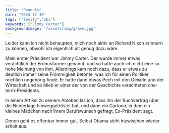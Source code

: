 ```yaml
---
title: "Peanuts"
date: "2024-12-30"
tags: ["levity","obi"]
keywords: ["Jimmy Carter"]
backgroundImage: "/assets/img/grave.jpg"
---
```

Leider kann ich nicht behaupten, mich noch aktiv an Richard Nixon erinnern zu können, obwohl ich eigentlich alt genug dazu wäre.

Mein erster Präsident war Jimmy Carter. Der wurde immer etwas verächtlich der Erdnusfarmer genannt, und so hatte auch ich nicht eine so hohe Meinung von ihm. Allerdings kam noch dazu, dass er etwas zu deutlich immer seine Frömmigkeit betonte, was ich für einen Politiker reichlich ungehörig finde. Er hatte dann etwas Pech mit den Geiseln und der Wirtschaft und so blieb er einer der von der Geschichte verachteten one-term-Presidents.

In einem Artikel zu seinem Ableben las ich, dass ihn der Buchvertrag über die Niederlage hinweggetröstet hat, und dann ein Cartoon, in dem ein kleines Mädchen nach ihrem Berufswunsch gefragt, Ex-Präsident sagt.

Denen geht es offenbar immer gut. Selbst Obama sieht inzwischen wieder erholt aus.
